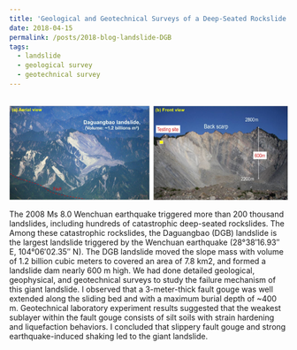 ```yaml
---
title: 'Geological and Geotechnical Surveys of a Deep-Seated Rockslide'
date: 2018-04-15
permalink: /posts/2018-blog-landslide-DGB
tags:
  - landslide
  - geological survey
  - geotechnical survey
---
```


<br/><img src='/images/landslide-DGB.png'>

The 2008 Ms 8.0 Wenchuan earthquake triggered more than 200 thousand landslides, including hundreds of catastrophic deep-seated rockslides.  The Among these catastrophic rockslides, the Daguangbao (DGB) landslide is the largest landslide triggered by the Wenchuan earthquake (28°38′16.93′′ E, 104°06′02.35′′ N).  The DGB landslide moved the slope mass with volume of 1.2 billion cubic meters to covered an area of 7.8 km2, and formed a landslide dam nearly 600 m high. We had done detailed geological, geophysical, and geotechnical surveys to study the failure mechanism of this giant landslide. I observed that a 3-meter-thick fault gouge was well extended along the sliding bed and with a maximum burial depth of ~400 m. Geotechnical laboratory experiment results suggested that the weakest sublayer within the fault gouge consists of silt soils with strain hardening and liquefaction behaviors. I concluded that slippery fault gouge and strong earthquake-induced shaking led to the giant landslide.  

